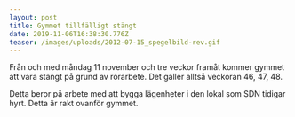 ```yaml
---
layout: post
title: Gymmet tillfälligt stängt
date: 2019-11-06T16:38:30.776Z
teaser: /images/uploads/2012-07-15_spegelbild-rev.gif
---
```

Från och med måndag 11 november och tre veckor framåt kommer gymmet att vara stängt på grund av rörarbete. Det gäller alltså veckoran 46, 47, 48. 

Detta beror på arbete med att bygga lägenheter i den lokal som SDN tidigar hyrt. Detta är rakt ovanför gymmet.
